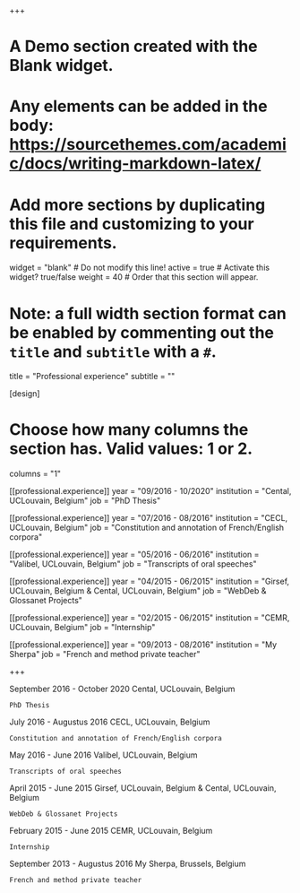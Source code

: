 +++
# A Demo section created with the Blank widget.
# Any elements can be added in the body: https://sourcethemes.com/academic/docs/writing-markdown-latex/
# Add more sections by duplicating this file and customizing to your requirements.

widget = "blank"  # Do not modify this line!
active = true  # Activate this widget? true/false
weight = 40  # Order that this section will appear.

# Note: a full width section format can be enabled by commenting out the `title` and `subtitle` with a `#`.
title = "Professional experience"
subtitle = ""

[design]
  # Choose how many columns the section has. Valid values: 1 or 2.
  columns = "1"

[[professional.experience]]
  year = "09/2016 - 10/2020"
  institution = "Cental, UCLouvain, Belgium"
  job = "PhD Thesis"
  
[[professional.experience]]
  year = "07/2016 - 08/2016"
  institution = "CECL, UCLouvain, Belgium"
  job = "Constitution and annotation of French/English corpora"
  
[[professional.experience]]
  year = "05/2016 - 06/2016"
  institution = "Valibel, UCLouvain, Belgium"
  job = "Transcripts of oral speeches"
  
[[professional.experience]]
  year = "04/2015 - 06/2015"
  institution = "Girsef, UCLouvain, Belgium & Cental, UCLouvain, Belgium"
  job = "WebDeb & Glossanet Projects"
  
[[professional.experience]]
  year = "02/2015 - 06/2015"
  institution = "CEMR, UCLouvain, Belgium"
  job = "Internship"
  
[[professional.experience]]
  year = "09/2013 - 08/2016"
  institution = "My Sherpa"
  job = "French and method private teacher"
  
+++

September 2016 - October 2020	Cental, UCLouvain, Belgium

	PhD Thesis
  

July 2016 - Augustus 2016		CECL, UCLouvain, Belgium

	Constitution and annotation of French/English corpora
  

May 2016 - June 2016			Valibel, UCLouvain, Belgium
	
	Transcripts of oral speeches


April 2015 - June 2015			Girsef, UCLouvain, Belgium & Cental, UCLouvain, Belgium	

	WebDeb & Glossanet Projects
 

February 2015 - June 2015		CEMR, UCLouvain, Belgium

	Internship

  
September 2013 - Augustus 2016	My Sherpa, Brussels, Belgium

	French and method private teacher
